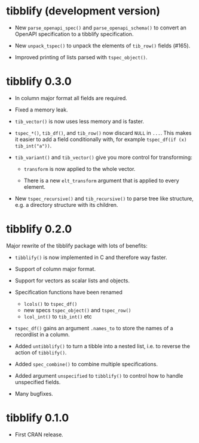 # tibblify (development version)

* New `parse_openapi_spec()` and `parse_openapi_schema()` to convert an
  OpenAPI specification to a tibblify specification.

* New `unpack_tspec()` to unpack the elements of `tib_row()` fields (#165).

* Improved printing of lists parsed with `tspec_object()`.

# tibblify 0.3.0

* In column major format all fields are required.

* Fixed a memory leak.

* `tib_vector()` is now uses less memory and is faster.

* `tspec_*()`, `tib_df()`, and `tib_row()` now discard `NULL` in `...`. This
  makes it easier to add a field conditionally with, for example
  `tspec_df(if (x) tib_int("a"))`.

* `tib_variant()` and `tib_vector()` give you more control for transforming:

  * `transform` is now applied to the whole vector.
  
  * There is a new `elt_transform` argument that is applied to every element.

* New `tspec_recursive()` and `tib_recursive()` to parse tree like structure,
  e.g. a directory structure with its children.

# tibblify 0.2.0

Major rewrite of the tibblify package with lots of benefits:

* `tibblify()` is now implemented in C and therefore way faster.

* Support of column major format.

* Support for vectors as scalar lists and objects.

* Specification functions have been renamed
  * `lcols()` to `tspec_df()`
  * new specs `tspec_object()` and `tspec_row()`
  * `lcol_int()` to `tib_int()` etc

* `tspec_df()` gains an argument `.names_to` to store the names of a recordlist
  in a column.

* Added `untibblify()` to turn a tibble into a nested list, i.e. to reverse the action of `tibblify()`.

* Added `spec_combine()` to combine multiple specifications.

* Added argument `unspecified` to `tibblify()` to control how to handle unspecified
  fields.

* Many bugfixes.  

# tibblify 0.1.0

* First CRAN release.
